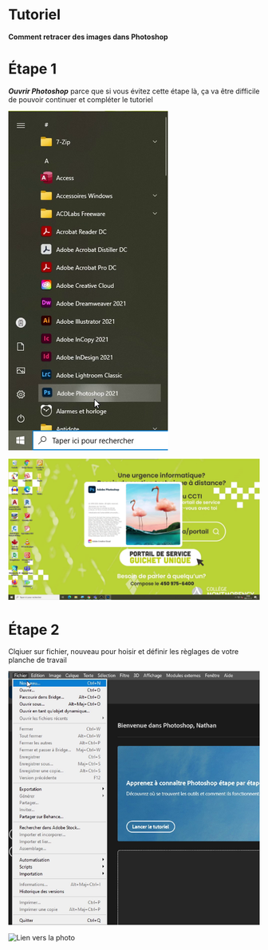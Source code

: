 # Tutoriel
**Comment retracer des images dans Photoshop**

# Étape 1
 ***Ouvrir Photoshop*** parce que si vous évitez cette étape là, ça va être difficile de pouvoir continuer et compléter le tutoriel

![Lien vers la photo](medias/Ouvrir_Photoshop.png)

![Lien vers la photo](medias/menu_d'accueil.png)

# Étape 2
 Clqiuer sur fichier, nouveau pour hoisir et définir les règlages de votre planche de travail
 
 ![Lien vers la photo](medias/Lors_de_l'ouverture.png)
 

 ![Lien vers la photo](medias/Réglages.png)

